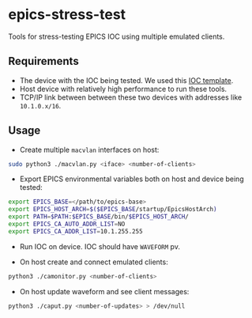 # epics-stress-test

Tools for stress-testing EPICS IOC using multiple emulated clients.

## Requirements

+ The device with the IOC being tested. We used this [IOC template](https://github.com/binp-automation/devsup-template/tree/5b3ea3d50d07d39632bc940cab982194c1aca67e).
+ Host device with relatively high performance to run these tools.
+ TCP/IP link between between these two devices with addresses like `10.1.0.x/16`.

## Usage

+ Create multiple `macvlan` interfaces on host:
```bash
sudo python3 ./macvlan.py <iface> <number-of-clients>
```
+ Export EPICS environmental variables both on host and device being tested:
```bash
export EPICS_BASE=</path/to/epics-base>
export EPICS_HOST_ARCH=$($EPICS_BASE/startup/EpicsHostArch)
export PATH=$PATH:$EPICS_BASE/bin/$EPICS_HOST_ARCH/
export EPICS_CA_AUTO_ADDR_LIST=NO
export EPICS_CA_ADDR_LIST=10.1.255.255
```
+ Run IOC on device. IOC should have `WAVEFORM` pv.

+ On host create and connect emulated clients:
```bash
python3 ./camonitor.py <number-of-clients>
```

+ On host update waveform and see client messages:
```bash
python3 ./caput.py <number-of-updates> > /dev/null
```
